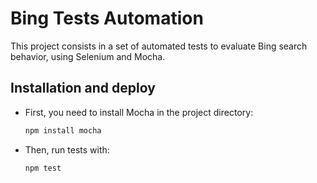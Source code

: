 # Bing Tests Automation

This project consists in a set of automated tests to evaluate Bing search behavior, using Selenium and Mocha.

## Installation and deploy
* First, you need to install Mocha in the project directory:
    ```bash
    npm install mocha
    ```
* Then, run tests with:
    ```bash
    npm test
    ```

